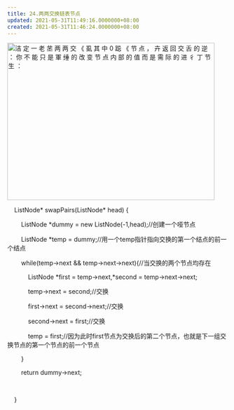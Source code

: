 ```yaml
---
title: 24.两两交换链表节点
updated: 2021-05-31T11:49:16.0000000+08:00
created: 2021-05-31T11:46:24.0000000+08:00
---
```


<img src="C:\Users\82772\AppData\Local\Temp\yifan&#39;s Notebook\pandoc/media/image1.png" style="width:4.92708in;height:3.73958in" alt="洁 定 一 老 苤 两 两 交 《 虱 其 中 0 跽 《 节 点 ， 卉 返 回 交 舌 的 逆 ： 你 不 能 只 是 軍 缍 的 改 变 节 点 内 部 的 值 而 是 需 际 的 进 彳 丁 节 生 ： " />

    ListNode\* swapPairs(ListNode\* head) {

        ListNode \*dummy = new ListNode(-1,head);//创建一个哑节点

        ListNode \*temp = dummy;//用一个temp指针指向交换的第一个结点的前一个结点

        while(temp->next && temp->next->next){//当交换的两个节点均存在

            ListNode \*first = temp->next,\*second = temp->next->next;

            temp->next = second;//交换

            first->next = second->next;//交换

            second->next = first;//交换

            temp = first;//因为此时first节点为交换后的第二个节点，也就是下一组交换节点的第一个节点的前一个节点

        }

        return dummy->next;

        

    }
